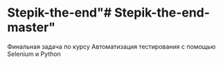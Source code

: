 # Stepik-the-end"# Stepik-the-end-master"
Финальная задача по курсу Автоматизация тестирования с помощью Selenium и Python

